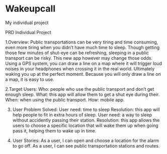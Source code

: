# Wakeupcall
My individual project

PRD Individual Project 

1.Overview:
Public transportations can be very tiring and time consuming, even more tiring when you didn’t have much time to sleep. Though getting those few minutes of shut-eye can be refreshing, sleeping in a public transport can be risky.
This new app however may change those odds. Using a GPS system, you can draw a line on a map where it will trigger loud noises in your headphones when crossing it in the real world. Ultimately waking you up at the perfect moment.
Because you will only draw a line on a map, it is easy to use.

2.Target Users:
Who: people who use the public transport and don’t get enough sleep.
What: this app will allow them to get a shut eye during their.
When: when using the public transport.
How: mobile app.

3. User Problem Solved:
User need: time to sleep 
Resolution: this app will help people to fit in extra hours of sleep.
User need: a way to sleep without accidently passing their station.
Resolution:  this app allows the users to choose a specific location that will wake them up when going pass it, helping them to wake up in time.

4. User Stories:
As a user, I can open and choose a location for the alarm to go off.
As a user, I can see public transportation stations and routes. 
